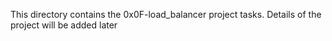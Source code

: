 This directory contains the 0x0F-load_balancer project tasks. Details of the project will be added later

